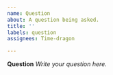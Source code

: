 ```yaml
---
name: Question
about: A question being asked.
title: ''
labels: question
assignees: Time-dragon

---
```


**Question**
_Write your question here._

